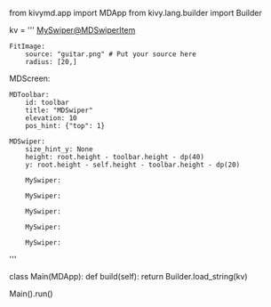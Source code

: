 from kivymd.app import MDApp
from kivy.lang.builder import Builder

kv = '''
<MySwiper@MDSwiperItem>

    FitImage:
        source: "guitar.png" # Put your source here
        radius: [20,]

MDScreen:

    MDToolbar:
        id: toolbar
        title: "MDSwiper"
        elevation: 10
        pos_hint: {"top": 1}

    MDSwiper:
        size_hint_y: None
        height: root.height - toolbar.height - dp(40)
        y: root.height - self.height - toolbar.height - dp(20)

        MySwiper:

        MySwiper:

        MySwiper:

        MySwiper:

        MySwiper:
'''


class Main(MDApp):
    def build(self):
        return Builder.load_string(kv)

Main().run()